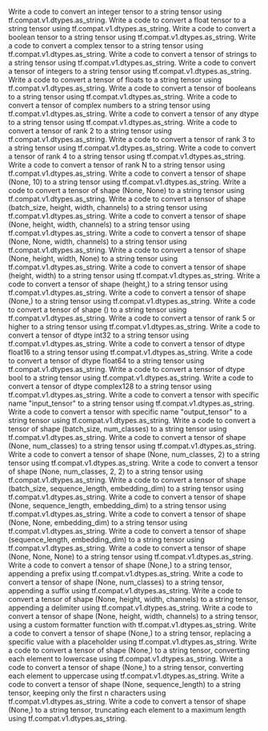 Write a code to convert an integer tensor to a string tensor using tf.compat.v1.dtypes.as_string.
Write a code to convert a float tensor to a string tensor using tf.compat.v1.dtypes.as_string.
Write a code to convert a boolean tensor to a string tensor using tf.compat.v1.dtypes.as_string.
Write a code to convert a complex tensor to a string tensor using tf.compat.v1.dtypes.as_string.
Write a code to convert a tensor of strings to a string tensor using tf.compat.v1.dtypes.as_string.
Write a code to convert a tensor of integers to a string tensor using tf.compat.v1.dtypes.as_string.
Write a code to convert a tensor of floats to a string tensor using tf.compat.v1.dtypes.as_string.
Write a code to convert a tensor of booleans to a string tensor using tf.compat.v1.dtypes.as_string.
Write a code to convert a tensor of complex numbers to a string tensor using tf.compat.v1.dtypes.as_string.
Write a code to convert a tensor of any dtype to a string tensor using tf.compat.v1.dtypes.as_string.
Write a code to convert a tensor of rank 2 to a string tensor using tf.compat.v1.dtypes.as_string.
Write a code to convert a tensor of rank 3 to a string tensor using tf.compat.v1.dtypes.as_string.
Write a code to convert a tensor of rank 4 to a string tensor using tf.compat.v1.dtypes.as_string.
Write a code to convert a tensor of rank N to a string tensor using tf.compat.v1.dtypes.as_string.
Write a code to convert a tensor of shape (None, 10) to a string tensor using tf.compat.v1.dtypes.as_string.
Write a code to convert a tensor of shape (None, None) to a string tensor using tf.compat.v1.dtypes.as_string.
Write a code to convert a tensor of shape (batch_size, height, width, channels) to a string tensor using tf.compat.v1.dtypes.as_string.
Write a code to convert a tensor of shape (None, height, width, channels) to a string tensor using tf.compat.v1.dtypes.as_string.
Write a code to convert a tensor of shape (None, None, width, channels) to a string tensor using tf.compat.v1.dtypes.as_string.
Write a code to convert a tensor of shape (None, height, width, None) to a string tensor using tf.compat.v1.dtypes.as_string.
Write a code to convert a tensor of shape (height, width) to a string tensor using tf.compat.v1.dtypes.as_string.
Write a code to convert a tensor of shape (height,) to a string tensor using tf.compat.v1.dtypes.as_string.
Write a code to convert a tensor of shape (None,) to a string tensor using tf.compat.v1.dtypes.as_string.
Write a code to convert a tensor of shape () to a string tensor using tf.compat.v1.dtypes.as_string.
Write a code to convert a tensor of rank 5 or higher to a string tensor using tf.compat.v1.dtypes.as_string.
Write a code to convert a tensor of dtype int32 to a string tensor using tf.compat.v1.dtypes.as_string.
Write a code to convert a tensor of dtype float16 to a string tensor using tf.compat.v1.dtypes.as_string.
Write a code to convert a tensor of dtype float64 to a string tensor using tf.compat.v1.dtypes.as_string.
Write a code to convert a tensor of dtype bool to a string tensor using tf.compat.v1.dtypes.as_string.
Write a code to convert a tensor of dtype complex128 to a string tensor using tf.compat.v1.dtypes.as_string.
Write a code to convert a tensor with specific name "input_tensor" to a string tensor using tf.compat.v1.dtypes.as_string.
Write a code to convert a tensor with specific name "output_tensor" to a string tensor using tf.compat.v1.dtypes.as_string.
Write a code to convert a tensor of shape (batch_size, num_classes) to a string tensor using tf.compat.v1.dtypes.as_string.
Write a code to convert a tensor of shape (None, num_classes) to a string tensor using tf.compat.v1.dtypes.as_string.
Write a code to convert a tensor of shape (None, num_classes, 2) to a string tensor using tf.compat.v1.dtypes.as_string.
Write a code to convert a tensor of shape (None, num_classes, 2, 2) to a string tensor using tf.compat.v1.dtypes.as_string.
Write a code to convert a tensor of shape (batch_size, sequence_length, embedding_dim) to a string tensor using tf.compat.v1.dtypes.as_string.
Write a code to convert a tensor of shape (None, sequence_length, embedding_dim) to a string tensor using tf.compat.v1.dtypes.as_string.
Write a code to convert a tensor of shape (None, None, embedding_dim) to a string tensor using tf.compat.v1.dtypes.as_string.
Write a code to convert a tensor of shape (sequence_length, embedding_dim) to a string tensor using tf.compat.v1.dtypes.as_string.
Write a code to convert a tensor of shape (None, None, None) to a string tensor using tf.compat.v1.dtypes.as_string.
Write a code to convert a tensor of shape (None,) to a string tensor, appending a prefix using tf.compat.v1.dtypes.as_string.
Write a code to convert a tensor of shape (None, num_classes) to a string tensor, appending a suffix using tf.compat.v1.dtypes.as_string.
Write a code to convert a tensor of shape (None, height, width, channels) to a string tensor, appending a delimiter using tf.compat.v1.dtypes.as_string.
Write a code to convert a tensor of shape (None, height, width, channels) to a string tensor, using a custom formatter function with tf.compat.v1.dtypes.as_string.
Write a code to convert a tensor of shape (None,) to a string tensor, replacing a specific value with a placeholder using tf.compat.v1.dtypes.as_string.
Write a code to convert a tensor of shape (None,) to a string tensor, converting each element to lowercase using tf.compat.v1.dtypes.as_string.
Write a code to convert a tensor of shape (None,) to a string tensor, converting each element to uppercase using tf.compat.v1.dtypes.as_string.
Write a code to convert a tensor of shape (None, sequence_length) to a string tensor, keeping only the first n characters using tf.compat.v1.dtypes.as_string.
Write a code to convert a tensor of shape (None,) to a string tensor, truncating each element to a maximum length using tf.compat.v1.dtypes.as_string.